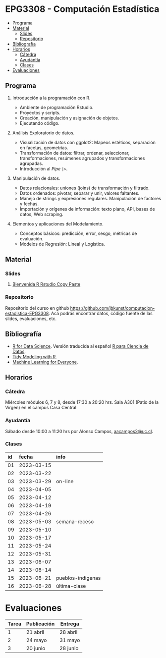 EPG3308 - Computación Estadística
================

- <a href="#programa" id="toc-programa">Programa</a>
- <a href="#material" id="toc-material">Material</a>
  - <a href="#slides" id="toc-slides">Slides</a>
  - <a href="#repositorio" id="toc-repositorio">Repositorio</a>
- <a href="#bibliografía" id="toc-bibliografía">Bibliografía</a>
- <a href="#horarios" id="toc-horarios">Horarios</a>
  - <a href="#cátedra" id="toc-cátedra">Cátedra</a>
  - <a href="#ayudantía" id="toc-ayudantía">Ayudantía</a>
  - <a href="#clases" id="toc-clases">Clases</a>
- <a href="#evaluaciones" id="toc-evaluaciones">Evaluaciones</a>

## Programa

1.  Introducción a la programación con R.

    - Ambiente de programación Rstudio.
    - Proyectos y scripts.
    - Creación, manipulación y asignación de objetos.
    - Ejecutando código.

2.  Análisis Exploratorio de datos.

    - Visualización de datos con ggplot2: Mapeos estéticos, separación
      en facetas, geometrías.
    - Transformación de datos: filtrar, ordenar, seleccionar,
      transformaciones, resúmenes agrupados y transformaciones
      agrupadas.
    - Introducción al *Pipe* `|>`.

3.  Manipulación de datos.

    - Datos relacionales: uniones (joins) de transformación y filtrado.
    - Datos ordenados: pivotar, separar y unir, valores faltantes.
    - Manejo de strings y expresiones regulares. Manipulación de
      factores y fechas.
    - Importación y orígenes de información: texto plano, API, bases de
      datos, Web scraping.

4.  Elementos y aplicaciones del Modelamiento.

    - Conceptos básicos: predicción, error, sesgo, métricas de
      evaluación.
    - Modelos de Regresión: Lineal y Logística.

## Material

### Slides

1.  [Bienvenida R Rstudio Copy
    Paste](https://jbkunst.github.io/computacion-estadistica-EPG3308/slides/01-R-Rstudio-copy-paste.html)

### Repositorio

Repositorio del curso en github
<https://github.com/jbkunst/computacion-estadistica-EPG3308>. Acá podrás
encontrar datos, código fuente de las slides, evaluaciones, etc.

## Bibliografía

- [R for Data Science](https://r4ds.hadley.nz/). Versión traducida al
  español [R para Ciencia de Datos](https://es.r4ds.hadley.nz/).
- [Tidy Modeling with R](https://www.tmwr.org/).
- [Machine Learning for
  Everyone](https://vas3k.com/blog/machine_learning/).

## Horarios

### Cátedra

Miércoles módulos 6, 7 y 8, desde 17:30 a 20:20 hrs. Sala A301 (Patio de
la Virgen) en el campus Casa Central

### Ayudantía

Sábado desde 10:00 a 11:20 hrs por Alonso Campos, <aacampos3@uc.cl>.

### Clases

| id  | fecha      | info              |
|:----|:-----------|:------------------|
| 01  | 2023-03-15 |                   |
| 02  | 2023-03-22 |                   |
| 03  | 2023-03-29 | on-line           |
| 04  | 2023-04-05 |                   |
| 05  | 2023-04-12 |                   |
| 06  | 2023-04-19 |                   |
| 07  | 2023-04-26 |                   |
| 08  | 2023-05-03 | semana-receso     |
| 09  | 2023-05-10 |                   |
| 10  | 2023-05-17 |                   |
| 11  | 2023-05-24 |                   |
| 12  | 2023-05-31 |                   |
| 13  | 2023-06-07 |                   |
| 14  | 2023-06-14 |                   |
| 15  | 2023-06-21 | pueblos-indigenas |
| 16  | 2023-06-28 | última-clase      |

# Evaluaciones

| Tarea | Publicación | Entrega  |
|-------|-------------|----------|
| 1     | 21 abril    | 28 abril |
| 2     | 24 mayo     | 31 mayo  |
| 3     | 20 junio    | 28 junio |

